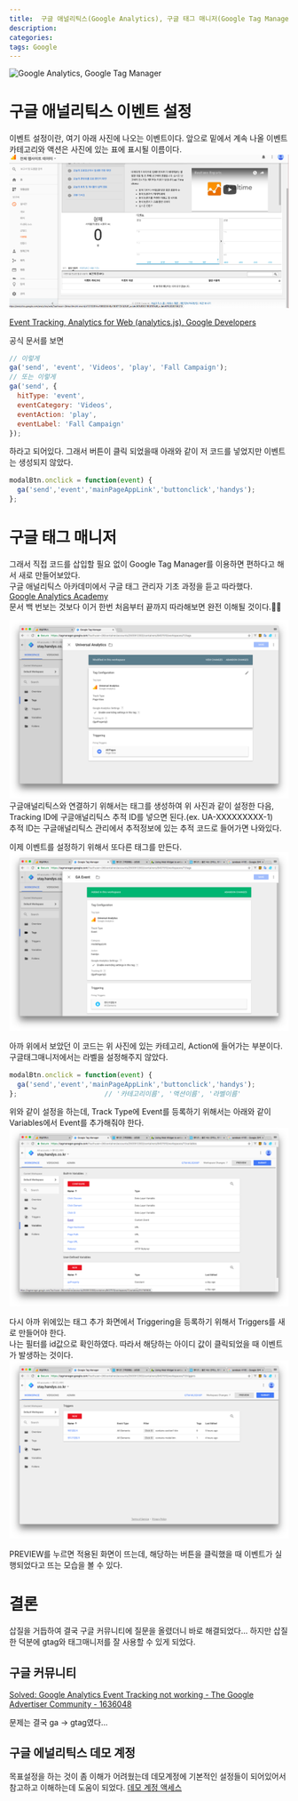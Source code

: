 ```yaml
---
title:  구글 애널리틱스(Google Analytics), 구글 태그 매니저(Google Tag Manager) 이벤트 설정
description: 
categories: 
tags: Google
---
```


![Google Analytics, Google Tag Manager](http://sungjunlee.com/content/images/2019/04/ga-gtm.png)

# 구글 애널리틱스 이벤트 설정


이벤트 설정이란, 여기 아래 사진에 나오는 이벤트이다. 앞으로 밑에서 계속 나올 이벤트 카테고리와 액션은 사진에 있는 표에 표시될 이름이다.
![Google Analytics](/assets/images/analytics.png)

[Event Tracking, Analytics for Web (analytics.js), Google Developers](https://developers.google.com/analytics/devguides/collection/analyticsjs/events)  

공식 문서를 보면

```javascript
// 이렇게
ga('send', 'event', 'Videos', 'play', 'Fall Campaign');
// 또는 이렇게
ga('send', {
  hitType: 'event',
  eventCategory: 'Videos',
  eventAction: 'play',
  eventLabel: 'Fall Campaign'
});
```

하라고 되어있다. 그래서 버튼이 클릭 되었을때 아래와 같이 저 코드를 넣었지만 이벤트는 생성되지 않았다.

```javascript
modalBtn.onclick = function(event) {
  ga('send','event','mainPageAppLink','buttonclick','handys');
};
```

# 구글 태그 매니저


그래서 직접 코드를 삽입할 필요 없이 Google Tag Manager를 이용하면 편하다고 해서 새로 만들어보았다.  
구글 애널리틱스 아카데미에서 구글 태그 관리자 기초 과정을 듣고 따라했다.  
[Google Analytics Academy](https://analytics.google.com/analytics/academy/)  
문서 백 번보는 것보다 이거 한번 처음부터 끝까지 따라해보면 완전 이해될 것이다.👍🏼  


![Google Analytics](/assets/images/tag-manager1.png)
구글애널리틱스와 연결하기 위해서는 태그를 생성하여 위 사진과 같이 설정한 다음,  
Tracking ID에 구글애널리틱스 추적 ID를 넣으면 된다.(ex. UA-XXXXXXXXX-1)  
추적 ID는 구글애널리틱스 관리에서 추적정보에 있는 추적 코드로 들어가면 나와있다. 


이제 이벤트를 설정하기 위해서 또다른 태그를 만든다.  
![Google Analytics](/assets/images/tag-manager2.png)

아까 위에서 보았던 이 코드는 위 사진에 있는 카테고리, Action에 들어가는 부분이다.  
구글태그매니저에서는 라벨을 설정해주지 않았다.

```javascript
modalBtn.onclick = function(event) {
  ga('send','event','mainPageAppLink','buttonclick','handys');
};                      // '카테고리이름', '액션이름', '라벨이름'
```

위와 같이 설정을 하는데, Track Type에 Event를 등록하기 위해서는 아래와 같이 Variables에서 Event를 추가해줘야 한다.
![Google Analytics](/assets/images/tag-manager3.png)

다시 아까 위에있는 태그 추가 화면에서 Triggering을 등록하기 위해서 Triggers를 새로 만들어야 한다.  
나는 필터를 id값으로 확인하였다. 따라서 해당하는 아이디 값이 클릭되었을 때 이벤트가 발생하는 것이다.
![Google Analytics](/assets/images/tag-manager4.png)

PREVIEW를 누르면 적용된 화면이 뜨는데, 해당하는 버튼을 클릭했을 때 이벤트가 실행되었다고 뜨는 모습을 볼 수 있다. 

# 결론


삽질을 거듭하여 결국 구글 커뮤니티에 질문을 올렸더니 바로 해결되었다... 하지만 삽질한 덕분에 gtag와 태그매니저를 잘 사용할 수 있게 되었다.  

## 구글 커뮤니티


[Solved:  Google Analytics Event Tracking not working - The Google Advertiser Community - 1636048](https://www.en.advertisercommunity.com/t5/forums/v3_1/forumtopicpage/board-id/Code_Implementation/message-id/11851#M11849)

문제는 결국 ga -> gtag였다...

## 구글 에널리틱스 데모 계정


목표설정을 하는 것이 좀 이해가 어려웠는데 데모계정에 기본적인 설정들이 되어있어서 참고하고 이해하는데 도움이 되었다.
[데모 계정 액세스](https://analytics.google.com/analytics/web/?utm_source=demoaccount&utm_medium=demoaccount&utm_campaign=demoaccount#report/visitors-overview/a54516992w87479473p92320289/)

